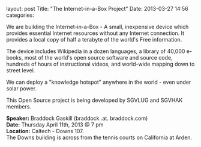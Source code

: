 layout: post
Title: "The Internet-in-a-Box Project"
Date: 2013-03-27 14:56
categories: 

We are building the Internet-in-a-Box - A small, inexpensive device which
provides essential Internet resources without any Internet connection.  It
provides a local copy of half a terabyte of the world's Free information.  

The device includes Wikipedia in a dozen languages, a library of 40,000
e-books, most of the world's open source software and source code, hundreds of
hours of instructional videos, and world-wide mapping down to street level.

We can deploy a "knowledge hotspot" anywhere in the world - even under solar
power.

This Open Source project is being developed by SGVLUG and SGVHAK
members.

__Speaker:__ Braddock Gaskill (braddock .at. braddock.com) <br/>
__Date:__ Thursday April 11th, 2013 @ 7 pm <br/>
__Location:__ Caltech - Downs 107. <br/>
The Downs building is across from the tennis  courts on California at Arden. 

